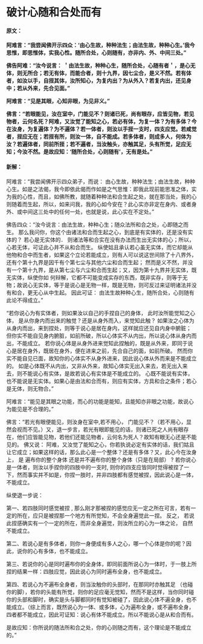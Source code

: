 # 破计心随和合处而有

#### 原文：

**阿难言：“我尝闻佛开示四众：‘由心生故，种种法生；由法生故，种种心生。’我今思惟，即思惟体，实我心性。随所合处，心则随有，亦非内、外、中间三处。”**

**佛告阿难：“汝今说言： ＇由法生故，种种心生，随所合处，心随有者＇，是心无体，则无所合；若无有体，而能合者，则十九界，因七尘合，是义不然。若有体者，如汝以手，自挃其体，汝所知心，为复内出？为从外入？若复内出，还见身中；若从外来，先合见面。”**

**阿难言：“见是其眼，心知非眼，为见非义。”**

**佛言：“若眼能见，汝在室中，门能见不？则诸已死，尚有眼存，应皆见物，若见物者，云何名死？阿难，又汝觉了能知之心，若必有体，为复一体？为有多体？今在汝身，为复遍体？为不遍体？若一体者，则汝以手挃一支时，四支应觉。若咸觉者，挃应无在；若挃有所，则汝一体，自不能成。若多体者，则成多人，何体为汝？若遍体者，同前所挃；若不遍者，当汝触头，亦触其足，头有所觉，足应无知；今汝不然。是故应知：‘随所合处，心则随有’，无有是处。”**

#### 新解：

阿难言：“我尝闻佛开示四众弟子，而说： 由心生故，种种法生；由法生故，种种心生。如是之法偈，我今即依此偈而作如是之气思惟：即我此现前能思准之体，实为我的心性，而且，如佛所教，就随着种种法和合生起之处，就在那当处，我的心则随着而生起，所以，如来问我，我的心如今安在？此心实亦非定在身内、或者身外、或中间这三处中的任何一处，也就是说，此心实在不定处。”

佛告四众：“汝今说言：由法生故，种种心生；随众法所和合之处，心即随之而生。 那么我问你，你这个由诸法和合而生起之心，到底是有实体的，还是没有实体的？ 若心是无实体的． 则诸法等和合实在没有办法而生出无实体的心；所以，心若无体，可证此心并不从和合而生。 纵使姑且承认若心虽无实体，而它却能从他物和合中而生者，如果这个立论若能成立，则有人可以说这世间除了十八界外，还有个第十九界是因千有个第七尘与其他六尘和合而生起； 然而是义不然，并没有一个第十九界，是从第七尘与六尘和合而生起；又，因为第十九界并无实体，既无实体，纵使你如 何辩解，它都不可能变成实存的东西，既非实存，则等于无物；故说心无实体，等于是说心是无物一样，既是无物，则可反过来证明诸法并没有和合，更无心从中生起。 因此可证： 由法生故种种心生，随所合处，心则随有此论不得成立。”

“若你说心为有实体者，则如果汝以自己的手捏自己的身体， 此时汝所能觉知之心体， 是从你身内而出来的触觉？还是从身外而入，来觉知此触？ 如果汝之心体为从身内而出，来到捏处，则等于说心是居在身内，这样就应还见自内身中腑脏； 但你实不能自见身内腑脏，如前所破，所以心体实不从内出，所以说心体从身内而出，不能成立。 若你说心体是从身外进来觉知此捏触的，既是从外来，即同于说心是居在身外，既居在身外，便在进来之前，先合自己的面，如前所破。 然而你实不能自见已面，故知你的心体实不从身外进来，因此说心体从外而来是不能成立的。 如是心体既不从内出，又非从外来，故知心体实无出入来去，若无出入来去，则不能说心有实体，是故若说心有实体是不能成立的。 心既不能说有实体，也不能说是无实体。如果心是由法和合而有，则应有实体，方具和合之条件；若心是无体，则无物合。”

阿难言：“能见是其眼之功能，而心的功能是能知，且能知亦非眼之功能，故说心为能见是不合理的。”

佛言：“若光有眼便能见，则汝身在室中,若不用心， 门能见不？（若不用心，显然会视而不见。）又，退一步言，若光有眼即能见的话，则诸已死之人尚有眼存在，他们应皆能见物，若他们还能见物者，云何名为死人？故知有眼无心还是不能见的。 佛又说： 阿难，又汝觉了能知之心，你若执说必定有实体的话，我们姑且让它成立；如果这样的话，那么此心是一个整体？还是有多体？又，此心今在汝身上， 是 遍布你的整个身体 还是并不遍布你的整个身体（只是在局部） ? 若你说心是一体者，则汝以手捏你的四肢中的一支时, 则你的四支应皆同时觉得被捏了一下，然而事实并不如是，你捏一肢时，并非四肢都有感觉被捏，因此说心是一体，不能成立。 

纵使退一步说：

第一、若四肢同时感觉被捏 , 那么刚才那被捏的感觉应无一定之所在可言，若有一定的所在，应只是被捏那一个地方有所觉知，不会全身遍觉此一捏。 反之， 若说此捏感确实有一个一定的所在，而非全身遍觉，则汝所立的心为一体之论， 自然不能成立。

第二、若说心是有多体者，则你一身便成有多人之心，哪一个心体是你的呢？因此，说你的心有多体，也不能成立。

第三、若说你的心是同时遍布你的全身体，即同前面所说心为一体时，于一肢上所捏的结果一样：四肢应觉，因此说心为同时遍布全身，也不能成立。

第四、若说心为不遍布全身者，则当汝触你的头部时，在那同时亦触其足 （也碰你的脚），若你的头能有所觉，则你的足应毫无觉知，然而不是这样，当你同时碰你的头部和脚时，确实是头与脚都同时有觉知被碰了，因此说心体不遍全身，也不能成立。（综上而言，既然说心为一体、或多体，心为遍布全身，或不遍布全身，四者都不能成立，因此可证知：说心有体不能成立。所以不能说心是从和合而有。 

是故应知：你所说的随法所和合之处，你的心则随之而有，这个理论是不能成立的。”